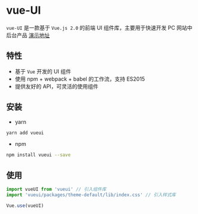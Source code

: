 # vue-UI

`vue-UI` 是一款基于 `Vue.js 2.0` 的前端 UI 组件库，主要用于快速开发 PC 网站中后台产品
[演示地址](https://github.com/webharry/vue-UI)


## 特性

- 基于 `Vue` 开发的 UI 组件
- 使用 npm + webpack + babel 的工作流，支持 ES2015
- 提供友好的 API，可灵活的使用组件


## 安装

- yarn

```bash
yarn add vueui
```

- npm 

```bash
npm install vueui --save
```

## 使用

```js
import vueUI from 'vueui' // 引入组件库
import 'vueui/packages/theme-default/lib/index.css' // 引入样式库

Vue.use(vueUI)
```

